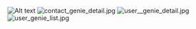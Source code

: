 ![Alt text](app%2Fsrc%2Fmain%2Fres%2Fdrawable%2Fcontant_genie_list.jpg)
![contact_genie_detail.jpg](app%2Fsrc%2Fmain%2Fres%2Fdrawable%2Fcontact_genie_detail.jpg)
![user__genie_detail.jpg](app%2Fsrc%2Fmain%2Fres%2Fdrawable%2Fuser__genie_detail.jpg)
![user_genie_list.jpg](app%2Fsrc%2Fmain%2Fres%2Fdrawable%2Fuser_genie_list.jpg)
